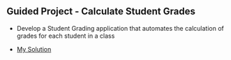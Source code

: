 ## Guided Project - Calculate Student Grades
- Develop a Student Grading application that automates the calculation of grades for each student in a class

- [My Solution](./solutions/student_grades/Program.cs)